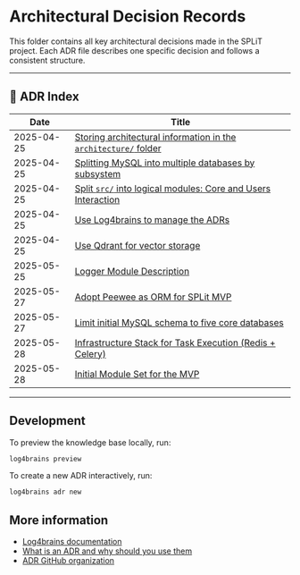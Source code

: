 # Architectural Decision Records

This folder contains all key architectural decisions made in the SPLiT project.
Each ADR file describes one specific decision and follows a consistent structure.

---

## 📄 ADR Index

| Date       | Title |
|------------|-------|
| 2025-04-25 | [Storing architectural information in the `architecture/` folder](20250425-keep-architecture-folder.md) |
| 2025-04-25 | [Splitting MySQL into multiple databases by subsystem](20250425-split-mysql-databases.md) |
| 2025-04-25 | [Split `src/` into logical modules: Core and Users Interaction](20250425-split-src-into-logical-modules-core-and-users-interaction.md) |
| 2025-04-25 | [Use Log4brains to manage the ADRs](20250425-use-log4brains-to-manage-the-adrs.md) |
| 2025-04-25 | [Use Qdrant for vector storage](20250425-use-qdrant-for-vector-storage.md) |
| 2025-05-25 | [Logger Module Description](20250525-logger-module-description.md) |
| 2025-05-27 | [Adopt Peewee as ORM for SPLit MVP](20250527-adopt-peewee-as-orm-for-split-mvp.md) |
| 2025-05-27 | [Limit initial MySQL schema to five core databases](20250527-limit-initial-mysql-schema-to-five-core-databases.md) |
| 2025-05-28 | [Infrastructure Stack for Task Execution (Redis + Celery)](20250528-infrastructure-stack-for-task-execution-redis-celery.md) |
| 2025-05-28 | [Initial Module Set for the MVP](20250528-initial-module-set-for-the-mvp.md) |

---

## Development

To preview the knowledge base locally, run:

```bash
log4brains preview
```

To create a new ADR interactively, run:

```bash
log4brains adr new
```

## More information

- [Log4brains documentation](https://github.com/thomvaill/log4brains/tree/develop#readme)
- [What is an ADR and why should you use them](https://github.com/thomvaill/log4brains/tree/develop#-what-is-an-adr-and-why-should-you-use-them)
- [ADR GitHub organization](https://adr.github.io/)
